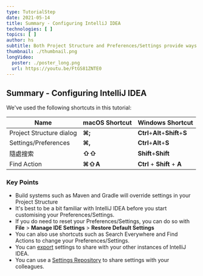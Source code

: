```yaml
---
type: TutorialStep
date: 2021-05-14
title: Summary - Configuring IntelliJ IDEA
technologies: [ ]
topics: [ ]
author: hs
subtitle: Both Project Structure and Preferences/Settings provide ways to make IntelliJ IDEA your own
thumbnail: ./thumbnail.png
longVideo:
  poster: ./poster_long.png
  url: https://youtu.be/FtGS81ZNTE0
---
```


## Summary - Configuring IntelliJ IDEA
We've used the following shortcuts in this tutorial:

| Name                     | macOS Shortcut | Windows Shortcut                 |
| ------------------------ | -------------- | -------------------------------- |
| Project Structure dialog | **⌘;**         | **Ctrl**+**Alt**+**Shift**+**S** |
| Settings/Preferences     | **⌘,**         | **Ctrl**+**Alt**+**S**           |
| 隨處搜索                     | **⇧⇧**         | **Shift**+**Shift**              |
| Find Action              | **⌘⇧A**        | **Ctrl** + **Shift** + **A**     |

### Key Points
- Build systems such as Maven and Gradle will override settings in your Project Structure
- It's best to be a bit familiar with IntelliJ IDEA before you start customising your Preferences/Settings.
- If you do need to reset your Preferences/Settings, you can do so with **File** > **Manage IDE Settings** > **Restore Default Settings**
- You can also use shortcuts such as Search Everywhere and Find Actions to change your Preferences/Settings.
- You can [export](https://www.jetbrains.com/help/idea/sharing-your-ide-settings.html#import-export-settings) settings to share with your other instances of IntelliJ IDEA.
- You can use a [Settings Repository](https://www.jetbrains.com/help/idea/sharing-your-ide-settings.html#settings-repository) to share settings with your colleagues.